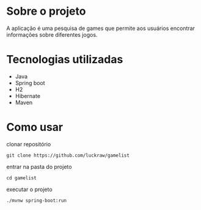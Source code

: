 # Sobre o projeto

A aplicação é uma pesquisa de games que permite aos usuários encontrar informações sobre diferentes jogos.

# Tecnologias utilizadas

- Java
- Spring boot
- H2
- Hibernate
- Maven

# Como usar


clonar repositório
```
git clone https://github.com/luckraw/gamelist
```

entrar na pasta do projeto
```
cd gamelist
```

executar o projeto
```
./mvnw spring-boot:run
```

